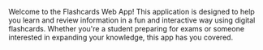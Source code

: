 Welcome to the Flashcards Web App! This application is designed to help you learn and review information in a fun and interactive way using digital flashcards. Whether you're a student preparing for exams or someone interested in expanding your knowledge, this app has you covered.
